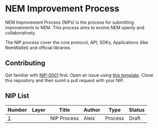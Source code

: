 # NEM Improvement Process

NEM Improvement Process (NIPs) is the process for submitting improvements to NEM. This process aims to evolve NEM openly and collaboratively.

The NIP process cover the core protocol, API, SDKs, Applications (like NemWallet) and official libraries.

## Contributing

Get familiar with [NIP-0001](NIPs/nip-0001.md) first. Open an issue using [this template](ISSUE_TEMPLATE.md). Clone this repository and then sumit a pull request with your NIP.

## NIP List

| Number         | Layer    | Title             | Author        | Type      | Status    |
| -------------- | -------- | ----------------- | ------------- | --------- | --------- |
| [1][nip-0001]  |          | NIP Process       | Aleix         | Process   | Draft     |

[nip-0001]: NIPs/nip-0001.md